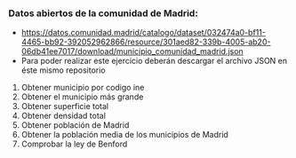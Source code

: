 ### Datos abiertos de la comunidad de Madrid:
* https://datos.comunidad.madrid/catalogo/dataset/032474a0-bf11-4465-bb92-392052962866/resource/301aed82-339b-4005-ab20-06db41ee7017/download/municipio_comunidad_madrid.json
* Para poder realizar este ejercicio deberán descargar el archivo JSON en éste mismo repositorio
1. Obtener municipio por codigo ine 
2. Obtener el municipio más grande
3. Obtener superficie total
4. Obtener densidad total
5. Obtener población de Madrid
6.  Obtener la población media de los municipios de Madrid
7.  Comprobar la ley de Benford
